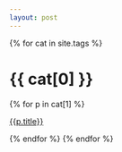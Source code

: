 ```yaml
---
layout: post
---
```


{% for cat in site.tags %}
  <h1>{{ cat[0] }}</h1>
{% for p in cat[1] %}
  <p><a href="{{p.url}}"> {{p.title}} </a></p>
{% endfor %}
{% endfor %}
